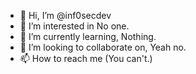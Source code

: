 - 👋 Hi, I’m @inf0secdev
- 👀 I’m interested in No one.
- 🌱 I’m currently learning, Nothing.
- 💞️ I’m looking to collaborate on, Yeah no.
- 📫 How to reach me (You can't.)
